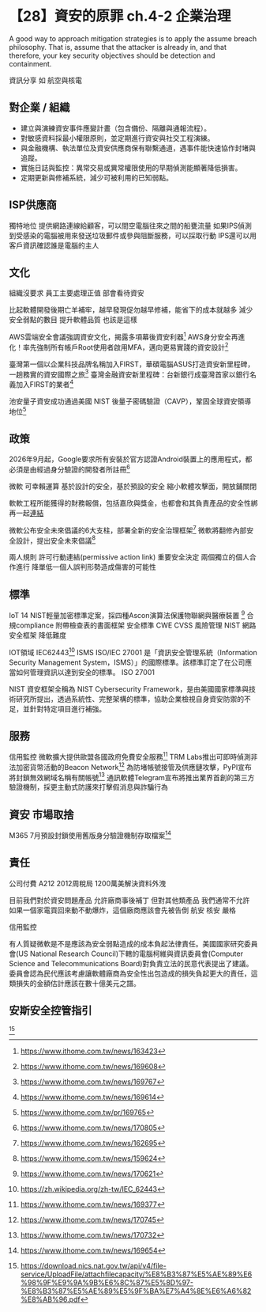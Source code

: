 # 【28】資安的原罪 ch.4-2 企業治理

A good way to approach mitigation strategies is to apply the assume breach philosophy. That is, assume that the attacker is already in, and that therefore, your key security objectives should be detection and containment.

資訊分享 如 航空與核電

## 對企業 / 組織

* 建立與演練資安事件應變計畫（包含備份、隔離與通報流程）。
* 對敏感資料採最小權限原則，並定期進行資安與社交工程演練。
* 與金融機構、執法單位及資安供應商保有聯繫通道，遇事件能快速協作封堵與追蹤。
* 實施日誌與監控：異常交易或異常權限使用的早期偵測能顯著降低損害。
* 定期更新與修補系統，減少可被利用的已知弱點。

## ISP供應商
獨特地位
提供網路連線給顧客，可以間空電腦往來之間的船甕流量
如果IPS偵測到受感染的電腦被用來發送垃圾郵件或參與阻斷服務，可以採取行動
IPS還可以用客戶資訊確認誰是電腦的主人

## 文化
組織沒要求 員工主要處理正值 部會看待資安

比起軟體開發後期亡羊補牢，越早發現促勿越早修補，能省下的成本就越多
減少安全弱點的數目 提升軟體品質 也該是這樣


AWS雲端安全會議強調資安文化，揭露多項幕後資安利器[^2]
AWS身分安全再進化！率先強制所有帳戶Root使用者啟用MFA，邁向更易實踐的資安設計[^3]

臺灣第一個以企業科技品牌名稱加入FIRST，華碩電腦ASUS打造資安新里程碑，一趟務實的資安國際之旅[^4]
臺灣金融資安新里程碑：台新銀行成臺灣首家以銀行名義加入FIRST的業者[^6]


池安量子資安成功通過美國 NIST 後量子密碼驗證（CAVP），鞏固全球資安領導地位[^9]

## 政策
2026年9月起，Google要求所有安裝於官方認證Android裝置上的應用程式，都必須是由經過身分驗證的開發者所註冊[^13]


微軟 可幸賴運算
基於設計的安全，基於預設的安全
縮小軟體攻擊面，開放鋪關閉

軟軟工程所能獲得的財務報償，包括嘉欣與獎金，也都會和其負責產品的安全性綁再一起[連結](https://www.foxnews.com/story/bill-gates-announces-microsofts-strategy-shift-toward-security-privacy)

微軟公布安全未來倡議的6大支柱，部署全新的安全治理框架[^7]
微軟將翻修內部安全設計，提出安全未來倡議[^8]

兩人規則 許可行動連結(permissive action link)
重要安全決定 兩個獨立的個人合作進行 降單低一個人誤判形勢造成傷害的可能性

## 標準
IoT 14
NIST輕量加密標準定案，採四種Ascon演算法保護物聯網與醫療裝置 [^11]
合規compliance 附帶檢查表的書面框架
安全標準 CWE CVSS 
風險管理 NIST  網路安全框架
降低難度

IOT領域 IEC62443[^10]
ISMS 
ISO/IEC 27001 是「資訊安全管理系統（Information Security Management System，ISMS）」的國際標準。該標準訂定了在公司應當如何管理資訊以達到安全的標準。
ISO 27001

NIST 資安框架全稱為 NIST Cybersecurity Framework，是由美國國家標準與技術研究所提出，透過系統性、完整架構的標準，協助企業檢視自身資安防禦的不足，並針對特定項目進行補強。

## 服務
信用監控
微軟擴大提供歐盟各國政府免費安全服務[^1]
TRM Labs推出可即時偵測非法加密貨幣活動的Beacon Network[^12]
為防堵帳號接管及供應鏈攻擊，PyPI宣布將封鎖無效網域名稱有關帳號[^14]
通訊軟體Telegram宣布將推出業界首創的第三方驗證機制，採更主動式防護來打擊假消息與詐騙行為

## 資安 市場取捨
M365 7月預設封鎖使用舊版身分驗證機制存取檔案[^5]

## 責任
公司付費 A212 2012周稅局 1200萬美解決資料外洩

目前我們對於資安問題產品 允許廠商事後補丁
但對其他類產品 我們通常不允許
如果一個家電買回來動不動爆炸，這個廠商應該會先被告倒
航安 核安 嚴格

信用監控

有人質疑微軟是不是應該為安全弱點造成的成本負起法律責任。美國國家研究委員會(US National Research Council)下轄的電腦柯維與資訊委員會(Computer Science and Telecommunications Board)對負責立法的民意代表提出了建議。委員會認為民代應該考慮讓軟體廠商為安全性出包造成的損失負起更大的責任，這類損失的金額估計應該在數十億美元之譜。





## 安斯安全控管指引
[^15]

[^1]: https://www.ithome.com.tw/news/169377
[^2]: https://www.ithome.com.tw/news/163423
[^3]: https://www.ithome.com.tw/news/169608
[^4]: https://www.ithome.com.tw/news/169767
[^5]: https://www.ithome.com.tw/news/169654
[^6]: https://www.ithome.com.tw/news/169614
[^7]: https://www.ithome.com.tw/news/162695
[^8]: https://www.ithome.com.tw/news/159624
[^9]: https://www.ithome.com.tw/pr/169765
[^10]: https://zh.wikipedia.org/zh-tw/IEC_62443
[^11]: https://www.ithome.com.tw/news/170621
[^12]: https://www.ithome.com.tw/news/170745
[^13]: https://www.ithome.com.tw/news/170805
[^14]: https://www.ithome.com.tw/news/170732
[^15]: https://download.nics.nat.gov.tw/api/v4/file-service/UploadFile/attachfilecapacity/%E8%B3%87%E5%AE%89%E6%98%9F%E9%9A%9B%E6%8C%87%E5%8D%97-%E8%B3%87%E5%AE%89%E5%9F%BA%E7%A4%8E%E6%A6%82%E8%AB%96.pdf
